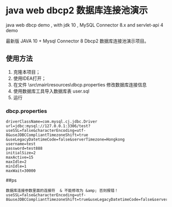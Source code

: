 # java web dbcp2 数据库连接池演示
java web dbcp demo , with jdk 10 , MySQL Connector 8.x  and servlet-api 4  demo

最新版 JAVA 10 + Mysql Connector 8 Dbcp2 数据库连接池演示项目。


## 使用方法
1. 克隆本项目；
2. 使用IDEA打开；
3. 在文件 \src\main\resources\dbcp.properties 修改数据库连接信息
4. 使用数据库工具导入数据库表 user.sql
5. 运行


### dbcp.properties
```properties
driverClassName=com.mysql.cj.jdbc.Driver
url=jdbc:mysql://127.0.0.1:3306/test?useSSL=false&characterEncoding=utf-8&useJDBCCompliantTimezoneShift=true
&useLegacyDatetimeCode=false&serverTimezone=Hongkong
username=test
password=test888
initialSize=2
maxActive=15
maxIdle=2
minIdle=1
maxWait=30000
```

##ps

```text
数据库连接参数里面的连接符  & 不能修改为 &amp; 否则报错！
useSSL=false&characterEncoding=utf-8&useJDBCCompliantTimezoneShift=true&useLegacyDatetimeCode=false&serverTimezone=Hongkong

```
